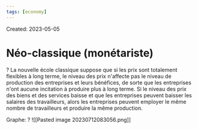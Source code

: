 ```yaml
---
tags: [economy] 
---
```

Created: 2023-05-05

# Néo-classique (monétariste)
?
La nouvelle école classique suppose que si les prix sont totalement flexibles à long terme, le niveau des prix n'affecte pas le niveau de production des entreprises et leurs bénéfices, de sorte que les entreprises n'ont aucune incitation à produire plus à long terme. Si le niveau des prix des biens et des services baisse et que les entreprises peuvent baisser les salaires des travailleurs, alors les entreprises peuvent employer le même nombre de travailleurs et produire la même production.
<!--SR:!2023-05-11,1,210-->

Graphe:
?
![[Pasted image 20230712083056.png]]